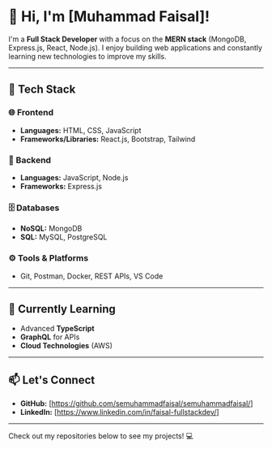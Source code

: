 # 👋 Hi, I'm [Muhammad Faisal]!

I'm a **Full Stack Developer** with a focus on the **MERN stack** (MongoDB, Express.js, React, Node.js). I enjoy building web applications and constantly learning new technologies to improve my skills.

---

## 🚀 Tech Stack

### 🌐 Frontend
- **Languages:** HTML, CSS, JavaScript
- **Frameworks/Libraries:** React.js, Bootstrap, Tailwind

### 🔧 Backend
- **Languages:** JavaScript, Node.js
- **Frameworks:** Express.js

### 🗄️ Databases
- **NoSQL:** MongoDB
- **SQL:** MySQL, PostgreSQL

### ⚙️ Tools & Platforms
- Git, Postman, Docker, REST APIs, VS Code

---

## 🌱 Currently Learning
- Advanced **TypeScript**
- **GraphQL** for APIs
- **Cloud Technologies** (AWS)

---

## 📫 Let's Connect
- **GitHub:** [https://github.com/semuhammadfaisal/semuhammadfaisal/]
- **LinkedIn:** [https://www.linkedin.com/in/faisal-fullstackdev/]

---

Check out my repositories below to see my projects! 💻
